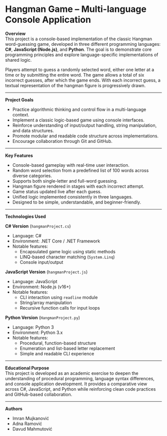 # Hangman Game – Multi-language Console Application

**Overview**  
This project is a console-based implementation of the classic Hangman word-guessing game, developed in three different programming languages: **C#**, **JavaScript (Node.js)**, and **Python**. The goal is to demonstrate core programming principles and explore language-specific implementations of shared logic.

Players attempt to guess a randomly selected word, either one letter at a time or by submitting the entire word. The game allows a total of six incorrect guesses, after which the game ends. With each incorrect guess, a textual representation of the hangman figure is progressively drawn.

---

**Project Goals**
- Practice algorithmic thinking and control flow in a multi-language context.
- Implement a classic logic-based game using console interfaces.
- Reinforce understanding of input/output handling, string manipulation, and data structures.
- Promote modular and readable code structure across implementations.
- Encourage collaboration through Git and GitHub.

---

**Key Features**
- Console-based gameplay with real-time user interaction.
- Random word selection from a predefined list of 100 words across diverse categories.
- Supports both single-letter and full-word guessing.
- Hangman figure rendered in stages with each incorrect attempt.
- Game status updated live after each guess.
- Unified logic implemented consistently in three languages.
- Designed to be simple, understandable, and beginner-friendly.

---

**Technologies Used**

**C# Version** (`hangmanProject.cs`)
- Language: C#
- Environment: .NET Core / .NET Framework
- Notable features:
  - Encapsulated game logic using static methods
  - LINQ-based character matching (`System.Linq`)
  - Console input/output

**JavaScript Version** (`hangmanProject.js`)
- Language: JavaScript
- Environment: Node.js (v16+)
- Notable features:
  - CLI interaction using `readline` module
  - String/array manipulation
  - Recursive function calls for input loops

**Python Version** (`HangmanProject.py`)
- Language: Python 3
- Environment: Python 3.x
- Notable features:
  - Procedural, function-based structure
  - Enumeration and list-based letter replacement
  - Simple and readable CLI experience

---

**Educational Purpose**  
This project is developed as an academic exercise to deepen the understanding of procedural programming, language syntax differences, and console application development. It provides a comparative view across C#, JavaScript, and Python while reinforcing clean code practices and GitHub-based collaboration.

---

**Authors**
- Imran Mujkanović  
- Adna Ramović  
- Davud Mahmutović
